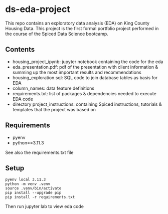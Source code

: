 # ds-eda-project
This repo contains an exploratory data analysis (EDA) on King County Housing Data.
This project is the first formal portfolio project performed in the course of the Spiced Data Science bootcamp.

## Contents
* housing_project_ipynb: jupyter notebook containing the code for the eda
* eda_presentation.pdf: pdf of the presentation with client information & summing up the most important results and recommendations
* housing_exploration.sql: SQL code to join database tables as basis for EDA
* column_names: data feature definitions
* requirements.txt: list of packages & dependencies needed to execute EDA code
* directory project_instructions: containing Spiced instructions, tutorials & templates that the project was based on

## Requirements

- pyenv
- python==3.11.3

See also the requirements.txt file


## Setup

    pyenv local 3.11.3
    python -m venv .venv
    source .venv/bin/activate
    pip install --upgrade pip
    pip install -r requirements.txt

Then run jupyter lab to view eda code